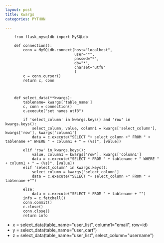 ```yaml
---
layout: post
title: Kwargs
categories: PYTHON

---
```


        from flask_mysqldb import MySQLdb

        def connection():
            conn = MySQLdb.connect(host="localhost",
                                   user="*",
                                   passwd="*",
                                   db="*",
                                   charset="utf8"
                                   )
            c = conn.cursor()
            return c, conn


        
        def select_data(**kwargs):
            tablename= kwargs['table_name']
            c, conn = connection()
            c.execute("set names utf8")

            if 'select_column' in kwargs.keys() and 'row' in kwargs.keys():
                select_column, value, column1 = kwargs['select_column'], kwargs['row'], kwargs['column1']
                data = c.execute("SELECT "+ select_column +" FROM " + tablename +" WHERE " + column1 + " = (%s)", [value])

            elif 'row' in kwargs.keys():
                value, column1 = kwargs['row'], kwargs['column1']
                data = c.execute("SELECT * FROM " + tablename + " WHERE " + column1 + " = (%s)", [value])
            elif 'select_column' in kwargs.keys():
                select_column = kwargs['select_column']
                data = c.execute("SELECT "+ select_column +" FROM " + tablename +"")

            else:
                data = c.execute("SELECT * FROM " + tablename + "")
            info = c.fetchall()
            conn.commit()
            c.close()
            conn.close()
            return info


* x = select_data(table_name="user_list", column1="email", row=id)
* y = select_data(table_name="user_cart")
* z = select_data(table_name="user_list", select_column="username")

